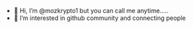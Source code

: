 - 👋 Hi, I’m @mozkrypto1 but you can call me anytime.....
- 👀 I’m interested in github community and connecting people




<!---
mozkrypto1/mozkrypto1 is a ✨ special ✨ repository because its `README.md` (this file) appears on your GitHub profile.
You can click the Preview link to take a look at your changes.
--->
